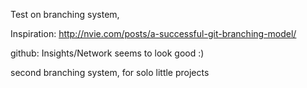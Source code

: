 
Test on branching system,

Inspiration:
http://nvie.com/posts/a-successful-git-branching-model/

github: Insights/Network seems to look good :)

second branching system, for solo little projects
